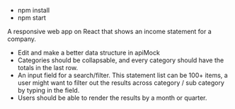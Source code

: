 - npm install
- npm start

A responsive web app on React that shows an income statement for a company.
-  Edit and make a better data structure in apiMock
- Categories should be collapsable, and every category should have the totals in the last row.
- An input field for a search/filter. This statement list can be 100+ items, a user might want to filter out the results across category / sub category by typing in the field.
- Users should be able to render the results by a month or quarter.
